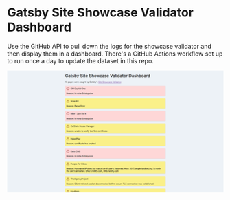# Gatsby Site Showcase Validator Dashboard

Use the GitHub API to pull down the logs for the showcase validator and then display them in a dashboard. There's a GitHub Actions workflow set up to run once a day to update the dataset in this repo.

![Screenshot](./screenshot.png)

